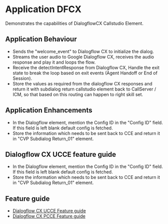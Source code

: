 
# Application DFCX
Demonstrates the capabilities of DialogflowCX Callstudio Element.

## Application Behaviour
* Sends the "welcome_event" to Dialogflow CX to initialize the dialog.
* Streams the user audio to Google Dialogflow CX, receives the audio response and play it and loops the flow.
* Receive the detectIntentResponse from Dialogflow CX, Handle the exit state to break the loop based on exit events (Agent Handoff or End of Session).
* Store the values as required from the dialogflow CX responses and return it with subdialog return callstudio element back to CallServer / ICM, so that based on this routing can happen to right skill set.
## Application Enhancements
* In the Dialogflow element, mention the Config ID in the "Config ID" field. If this field is left blank default config is fetched.
* Store the information which needs to be sent back to CCE and return it in "CVP Subdialog Return_01" element. 

## Dialogflow CX UCCE feature guide
* In the Dialogflow element, mention the Config ID in the "Config ID" field. If this field is left blank default config is fetched.
* Store the information which needs to be sent back to CCE and return it in "CVP Subdialog Return_01" element. 

## Feature guide
* [Dialogflow CX UCCE Feature guide](https://www.cisco.com/c/en/us/td/docs/voice_ip_comm/cust_contact/contact_center/icm_enterprise/icm_enterprise_12_6_1/configuration/ucce_b_features-guide-1261/ucce_m_dialogflow_cx-1261.html)
* [Dialogflow CX PCCE Feature guide](https://www.cisco.com/c/en/us/td/docs/voice_ip_comm/cust_contact/contact_center/pcce/pcce_12_6_1/maintenance/guide/pcce_b_features-guide-1261/ucce_b_features-guide-1261_chapter_01000.pdf)
